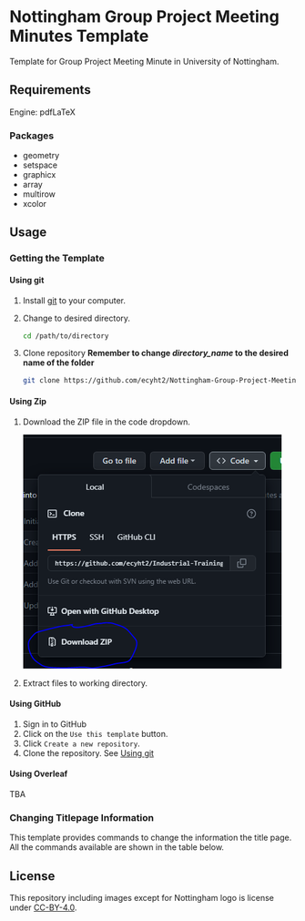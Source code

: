 # Nottingham Group Project Meeting Minutes Template

Template for Group Project Meeting Minute in University of Nottingham.

## Requirements

Engine: pdfLaTeX

### Packages

- geometry
- setspace
- graphicx
- array
- multirow
- xcolor

## Usage

### Getting the Template

#### Using git

1. Install [git](https://git-scm.com/) to your computer.
2. Change to desired directory.

    ```sh
    cd /path/to/directory
    ```

3. Clone repository **Remember to change _directory\_name_ to the desired name of the folder**

    ```sh
    git clone https://github.com/ecyht2/Nottingham-Group-Project-Meeting-Minutes-Template.git directory_name
    ```

#### Using Zip

1. Download the ZIP file in the code dropdown.

    ![Image of ZIP file download](readme_img/download-zip.png)

2. Extract files to working directory.

#### Using GitHub

1. Sign in to GitHub
2. Click on the `Use this template` button.
3. Click `Create a new repository`.
4. Clone the repository. See [Using git](https://github.com/ecyht2/Nottingham-Group-Project-Meeting-Minutes-Template#using-git)

#### Using Overleaf

TBA

### Changing Titlepage Information

This template provides commands to change the information the title page. All the commands available are shown in the table below.

## License

This repository including images except for Nottingham logo is license under [CC-BY-4.0](https://creativecommons.org/licenses/by/4.0/).
